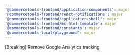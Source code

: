 ```yaml
---
'@commercetools-frontend/application-components': major
'@commercetools-frontend/react-notifications': major
'@commercetools-frontend/application-shell': major
'@commercetools-frontend/mc-html-template': major
'@commercetools-frontend/constants': major
'@commercetools-local/playground': major
---
```


[Breaking] Remove Google Analytics tracking
